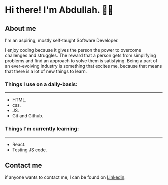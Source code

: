 # Hi there! I'm Abdullah. 👋😄

## About me

I'm an aspiring, mostly self-taught Software Developer.

I enjoy coding because it gives the person the power to overcome challenges and struggles. The reward that a person gets from simplifying problems and find an approach to solve them is satisfying. Being a part of an ever-evolving industry is something that excites me, because that means that there is a lot of new things to learn.

### Things I use on a daily-basis:

---

- HTML.
- css.
- JS.
- Git and Github.

### Things I'm currently learning:

---

- React.
- Testing JS code.

## Contact me
if anyone wants to contact me, I can be found on [Linkedin](https://www.linkedin.com/in/codeflarez/).

<!--
**flare-s/flare-s** is a ✨ _special_ ✨ repository because its `README.md` (this file) appears on your GitHub profile.

Here are some ideas to get you started:

- 🔭 I’m currently working on ...
- 🌱 I’m currently learning ...
- 👯 I’m looking to collaborate on ...
- 🤔 I’m looking for help with ...
- 💬 Ask me about ...
- 📫 How to reach me: ...
- 😄 Pronouns: ...
- ⚡ Fun fact: ...
-->
